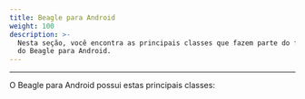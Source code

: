 ```yaml
---
title: Beagle para Android
weight: 100
description: >-
  Nesta seção, você encontra as principais classes que fazem parte do framework
  do Beagle para Android.
---
```


---

O Beagle para Android possui estas principais classes:
